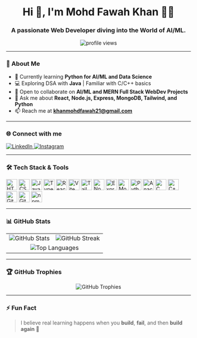 <h1 align="center">Hi 👋, I'm Mohd Fawah Khan 🌊✨</h1>
<h3 align="center">A passionate Web Developer diving into the World of AI/ML.</h3>

<p align="center">
  <img src="https://komarev.com/ghpvc/?username=fawahkhan&label=Profile%20views&color=0e75b6&style=flat" alt="profile views" />
</p>

---

### 🧠 About Me

- 🌱 Currently learning **Python for AI/ML and Data Science**
- 💻 Exploring DSA with **Java** | Familiar with C/C++ basics
- 🤝 Open to collaborate on **AI/ML and MERN Full Stack WebDev Projects**
- 💬 Ask me about **React, Node.js, Express, MongoDB, Tailwind, and Python**
- 📫 Reach me at **khanmohdfawah21@gmail.com**

---

### 🌐 Connect with me

<p align="left">
  <a href="https://www.linkedin.com/in/mohdfawahkhan" target="_blank">
    <img src="https://img.shields.io/badge/LinkedIn-0A66C2?style=for-the-badge&logo=linkedin&logoColor=white" alt="LinkedIn" />
  </a>
  <a href="https://instagram.com/mohdfawahkhan" target="_blank">
    <img src="https://img.shields.io/badge/Instagram-E4405F?style=for-the-badge&logo=instagram&logoColor=white" alt="Instagram" />
  </a>
</p>

---

### 🛠️ Tech Stack & Tools

<p align="left">
  <img src="https://cdn.jsdelivr.net/gh/devicons/devicon/icons/html5/html5-original.svg" height="30" alt="HTML5" />
  <img src="https://cdn.jsdelivr.net/gh/devicons/devicon/icons/css3/css3-original.svg" height="30" alt="CSS3" />
  <img src="https://cdn.jsdelivr.net/gh/devicons/devicon/icons/javascript/javascript-original.svg" height="30" alt="JavaScript" />
  <img src="https://cdn.jsdelivr.net/gh/devicons/devicon/icons/typescript/typescript-original.svg" height="30" alt="TypeScript" />
  <img src="https://cdn.jsdelivr.net/gh/devicons/devicon/icons/react/react-original.svg" height="30" alt="React" />
  <img src="https://cdn.jsdelivr.net/gh/devicons/devicon/icons/vitejs/vitejs-original.svg" height="30" alt="Vite" />
  <img src="https://cdn.jsdelivr.net/gh/devicons/devicon/icons/tailwindcss/tailwindcss-original.svg" height="30" alt="Tailwind" />
  <img src="https://cdn.jsdelivr.net/gh/devicons/devicon/icons/nodejs/nodejs-original.svg" height="30" alt="Node.js" />
  <img src="https://cdn.jsdelivr.net/gh/devicons/devicon/icons/express/express-original.svg" height="30" alt="Express" />
  <img src="https://cdn.jsdelivr.net/gh/devicons/devicon/icons/mongodb/mongodb-original.svg" height="30" alt="MongoDB" />
  <img src="https://cdn.jsdelivr.net/gh/devicons/devicon/icons/python/python-original.svg" height="30" alt="Python" />
  <img src="https://cdn.jsdelivr.net/gh/devicons/devicon/icons/anaconda/anaconda-original.svg" height="30" alt="Anaconda" />
  <img src="https://cdn.jsdelivr.net/gh/devicons/devicon/icons/c/c-original.svg" height="30" alt="C" />
  <img src="https://cdn.jsdelivr.net/gh/devicons/devicon/icons/cplusplus/cplusplus-original.svg" height="30" alt="C++" />
  <img src="https://cdn.jsdelivr.net/gh/devicons/devicon/icons/git/git-original.svg" height="30" alt="Git" />
  <img src="https://cdn.jsdelivr.net/gh/devicons/devicon/icons/github/github-original.svg" height="30" alt="GitHub" />
  <img src="https://cdn.jsdelivr.net/gh/devicons/devicon/icons/npm/npm-original-wordmark.svg" height="30" alt="npm" />
</p>

---

### 📊 GitHub Stats

<div align="center">
  <table>
    <tr>
      <td align="center">
        <img src="https://github-readme-stats.vercel.app/api?username=fawahkhan&show_icons=true&theme=github_dark&hide_border=true&count_private=true" alt="GitHub Stats" />
      </td>
      <td align="center">
        <img src="https://streak-stats.demolab.com?user=fawahkhan&theme=github-dark&hide_border=true" alt="GitHub Streak" />
      </td>
    </tr>
    <tr>
      <td colspan="2" align="center">
        <img src="https://github-readme-stats.vercel.app/api/top-langs/?username=fawahkhan&layout=compact&theme=github_dark&hide_border=true" alt="Top Languages" />
      </td>
    </tr>
  </table>
</div>

---

### 🏆 GitHub Trophies

<p align="center">
  <img src="https://github-profile-trophy.vercel.app/?username=fawahkhan&theme=darkhub&no-frame=true" alt="GitHub Trophies" />
</p>

---

### ⚡ Fun Fact

> I believe real learning happens when you **build**, **fail**, and then **build again** 🚀
